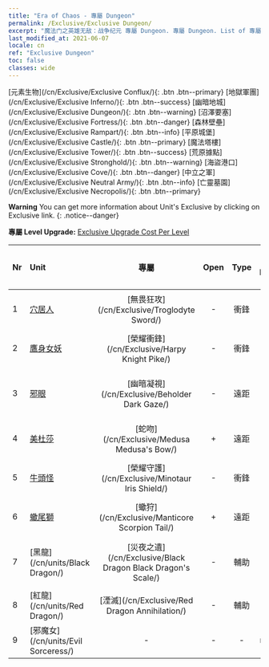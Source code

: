 ```yaml
---
title: "Era of Chaos - 專屬 Dungeon"
permalink: /Exclusive/Exclusive Dungeon/
excerpt: "魔法门之英雄无敌：战争纪元 專屬 Dungeon. 專屬 Dungeon. List of 專屬 Dungeon in Era of Chaos"
last_modified_at: 2021-06-07
locale: cn
ref: "Exclusive Dungeon"
toc: false
classes: wide
---
```

 [元素生物](/cn/Exclusive/Exclusive Conflux/){: .btn .btn--primary} [地獄軍團](/cn/Exclusive/Exclusive Inferno/){: .btn .btn--success} [幽暗地城](/cn/Exclusive/Exclusive Dungeon/){: .btn .btn--warning} [沼澤要塞](/cn/Exclusive/Exclusive Fortress/){: .btn .btn--danger} [森林壁壘](/cn/Exclusive/Exclusive Rampart/){: .btn .btn--info} [平原城堡](/cn/Exclusive/Exclusive Castle/){: .btn .btn--primary} [魔法塔樓](/cn/Exclusive/Exclusive Tower/){: .btn .btn--success} [荒原據點](/cn/Exclusive/Exclusive Stronghold/){: .btn .btn--warning} [海盜港口](/cn/Exclusive/Exclusive Cove/){: .btn .btn--danger} [中立之軍](/cn/Exclusive/Exclusive Neutral Army/){: .btn .btn--info} [亡靈墓園](/cn/Exclusive/Exclusive Necropolis/){: .btn .btn--primary} 

**Warning** You can get more information about Unit's Exclusive by clicking on Exclusive link. 
{: .notice--danger}

 **專屬 Level Upgrade:** [Exclusive Upgrade Cost Per Level](/Exclusive/ExclusiveUpgradeCostPerLevel/)

  | Nr |         Unit        | 專屬 | Open  |    Type   |  Item to Rank UP      |  塗裝   |
  |:---|:--------------------|:-------------:|:-----:|:---------:|:---------------------:|:-------:|
  | 1  | [穴居人](/cn/units/Troglodyte/) | [無畏狂攻](/cn/Exclusive/Troglodyte Sword/) | - | 衝鋒 | [無畏狂攻碎片](/cn/Items/con_912/) | - |
  | 2  | [鷹身女妖](/cn/units/Harpy/) | [榮耀衝鋒](/cn/Exclusive/Harpy Knight Pike/) | - | 衝鋒 | [榮耀衝鋒碎片](/cn/Items/con_916/) | - |
  | 3  | [邪眼](/cn/units/Beholder/) | [幽暗凝視](/cn/Exclusive/Beholder Dark Gaze/) | - | 遠距 | [幽暗凝視](/cn/Items/con_990/) | [幽暗凝視特效塗裝](/cn/Items/con_658/) |
  | 4  | [美杜莎](/cn/units/Medusa/) | [蛇吻](/cn/Exclusive/Medusa Medusa's Bow/) | + | 遠距 | [蛇吻碎片](/cn/Items/con_991/) | [蛇吻特效塗裝](/cn/Items/con_659/) |
  | 5  | [牛頭怪](/cn/units/Minotaur/) | [榮耀守護](/cn/Exclusive/Minotaur Iris Shield/) | - | 衝鋒 | [榮耀守護碎片](/cn/Items/con_913/) | - |
  | 6  | [蠍尾獅](/cn/units/Manticore/) | [蠍狩](/cn/Exclusive/Manticore Scorpion Tail/) | + | 遠距 | [蠍狩碎片](/cn/Items/con_992/) | [蠍狩特效塗裝](/cn/Items/con_660/) |
  | 7  | [黑龍](/cn/units/Black Dragon/) | [災夜之遺](/cn/Exclusive/Black Dragon Black Dragon's Scale/) | - | 輔助 | [災夜之遺碎片](/cn/Items/con_993/) | [災夜之遺特效塗裝](/cn/Items/con_661/) |
  | 8  | [紅龍](/cn/units/Red Dragon/) | [湮滅](/cn/Exclusive/Red Dragon Annihilation/) | - | 輔助 | - | - |
  | 9  | [邪魔女](/cn/units/Evil Sorceress/) | - | - | - | none | none |
